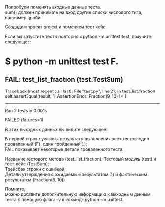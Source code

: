 Попробуем поменять входные данные теста.  
sum() должен принимать на вход другие списки числового типа, например дроби.

Создадим проект project и поменяем тест кейс.


Если вы запустите тесты повторно с python -m unittest test, получите следующее:

$ python -m unittest test
F.
======================================================================
FAIL: test_list_fraction (test.TestSum)
---
Traceback (most recent call last):
  File "test.py", line 21, in test_list_fraction
    self.assertEqual(result, 1)
AssertionError: Fraction(9, 10) != 1

----
Ran 2 tests in 0.001s

FAILED (failures=1)

В этих выходных данных вы видите следующее:

В первой строке указаны результаты выполнения всех тестов: один проваленный (F), один пройденный (.);  
FAIL показывает некоторые детали проваленного теста:

Название тестового метода (test_list_fraction);
Тестовый модуль (test) и тест-кейс (TestSum);  
Трейсбек строки с ошибкой;  
Детали утверждения с ожидаемым результатом (1) и фактическим результатом (Fraction(9, 10)) 

Помните,  
можно добавить дополнительную информацию к выходным данным теста с помощью флага -v к команде python -m unittest.
